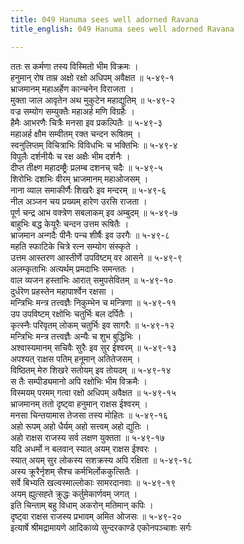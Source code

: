 ```yaml
---
title: 049 Hanuma sees well adorned Ravana
title_english: 049 Hanuma sees well adorned Ravana

---
```

ततः स कर्मणा तस्य विस्मितो भीम विक्रमः ।  
हनुमान् रोष ताम्र अक्षो रक्षो अधिपम् अवैक्षत ॥ ५-४९-१  
भ्राजमानम् महाअर्हेण कान्चनेन विराजता ।  
मुक्ता जाल आवृतेन अथ मुकुटेन महाद्युतिम् ॥ ५-४९-२  
वज्र सम्योग सम्युक्तैः महाअर्ह मणि विग्रहैः ।  
हैमैः आभरणैः चित्रैः मनसा इव प्रकल्पितैः ॥ ५-४९-३  
महाअर्ह क्षौम सम्वीतम् रक्त चन्दन रूषितम् ।  
स्वनुलिप्तम् विचित्राभिः विविधभिः च भक्तिभिः ॥ ५-४९-४  
विपुलैः दर्शनीयैः च रक्ष अक्षैः भीम दर्शनैः ।  
दीप्त तीक्ष्ण महादम्ष्ट्रैः प्रलम्ब दशनच् चदैः ॥ ५-४९-५  
शिरोभिः दशभिः वीरम् भ्राजमानम् महाओजसम् ।  
नाना व्याल समाकीर्णैः शिखरैः इव मन्दरम् ॥ ५-४९-६  
नील अञ्जन चय प्रख्यम् हारेण उरसि राजता ।  
पूर्ण चन्द्र आभ वक्त्रेण सबलाकम् इव अम्बुदम् ॥ ५-४९-७  
बाहुभिः बद्ध केयूरैः चन्दन उत्तम रूषितैः ।  
भ्राजमान अन्गदैः पीनैः पन्च शीर्षैः इव उरगैः ॥ ५-४९-८  
महति स्फाटिके चित्रे रत्न सम्योग संस्कृते ।  
उत्तम आस्तरण आस्तीर्णे उपविष्टम् वर आसने ॥ ५-४९-९  
अलम्कृताभिः अत्यर्थम् प्रमदाभिः समन्ततः ।  
वाल व्यजन हस्ताभिः आरात् समुपसेवितम् ॥ ५-४९-१०  
दुर्धरेण प्रहस्तेन महापार्श्वेन रक्षसा ।  
मन्त्रिभिः मन्त्र तत्त्वज्ञैः निकुम्भेन च मन्त्रिणा ॥ ५-४९-११  
उप उपविष्टम् रक्षोभिः चतुर्भिः बल दर्पितैः ।  
कृत्स्नैः परिवृतम् लोकम् चतुर्भिः इव सागरैः ॥ ५-४९-१२  
मन्त्रिभिः मन्त्र तत्त्वज्ञैः अन्यैः च शुभ बुद्धिभिः ।  
अश्वास्यमानम् सचिवैः सुरैः इव सुर ईश्वरम् ॥ ५-४९-१३  
अपश्यत् राक्षस पतिम् हनूमान् अतितेजसम् ।  
विष्ठितम् मेरु शिखरे सतोयम् इव तोयदम् ॥ ५-४९-१४  
स तैः सम्पीड्यमानो अपि रक्षोभिः भीम विक्रमैः ।  
विस्मयम् परमम् गत्वा रक्षो अधिपम् अवैक्षत ॥ ५-४९-१५  
भ्राजमानम् ततो दृष्ट्वा हनुमान् राक्षस ईश्वरम् ।  
मनसा चिन्तयामास तेजसा तस्य मोहितः ॥ ५-४९-१६  
अहो रूपम् अहो धैर्यम् अहो सत्त्वम् अहो द्युतिः ।  
अहो राक्षस राजस्य सर्व लक्षण युक्तता ॥ ५-४९-१७  
यदि अधर्मो न बलवान् स्यात् अयम् राक्षस ईश्वरः ।  
स्यात् अयम् सुर लोकस्य सशक्रस्य अपि रक्षिता ॥ ५-४९-१८  
अस्य क्रूरैर्नृशम् सैश्च कर्मभिर्लोककुत्सितैः ।  
सर्वे बिभ्यति खल्वस्माल्लोकाः सामरदानवाः ॥ ५-४९-१९  
अयम् ह्युत्सह्ते क्रुद्धः कर्तुमेकार्णवम् जगत् ।  
इति चिन्ताम् बहु विधाम् अकरोन् मतिमान् कपिः ।  
दृष्ट्वा राक्षस राजस्य प्रभावम् अमित ओजसः ॥ ५-४९-२०  
इत्यार्षे श्रीमद्रामायणे आदिकाव्ये सुन्दरकाण्डे एकोनपञ्चाशः सर्गः